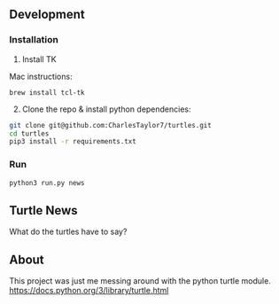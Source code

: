 ## Development

### Installation

1. Install TK 

Mac instructions:
```
brew install tcl-tk
```

2. Clone the repo & install python dependencies:
```sh
git clone git@github.com:CharlesTaylor7/turtles.git
cd turtles
pip3 install -r requirements.txt
```

### Run

```sh
python3 run.py news
```

## Turtle News
What do the turtles have to say? 

## About
This project was just me messing around with the python turtle module. 
https://docs.python.org/3/library/turtle.html
